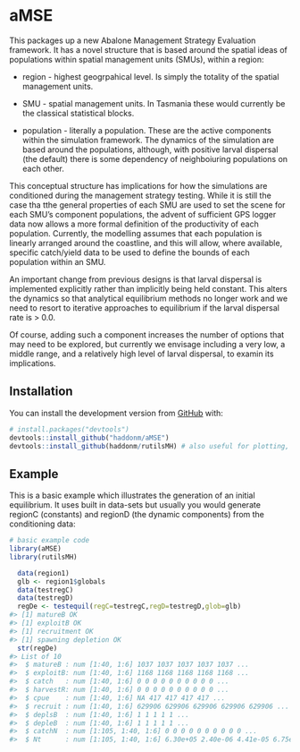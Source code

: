 
<!-- README.md is generated from README.Rmd. Please edit that file -->

# aMSE

<!-- badges: start -->

<!-- badges: end -->

This packages up a new Abalone Management Strategy Evaluation framework.
It has a novel structure that is based around the spatial ideas of
populations within spatial management units (SMUs), within a region:

  - region - highest geogrpahical level. Is simply the totality of the
    spatial management units.

  - SMU - spatial management units. In Tasmania these would currently be
    the classical statistical blocks.

  - population - literally a population. These are the active components
    within the simulation framework. The dynamics of the simulation are
    based around the populations, although, with positive larval
    dispersal (the default) there is some dependency of neighboiuring
    populations on each other.

This conceptual structure has implications for how the simulations are
conditioned during the management strategy testing. While it is still
the case tha tthe general properties of each SMU are used to set the
scene for each SMU’s component populations, the advent of sufficient GPS
logger data now allows a more formal definition of the productivity of
each population. Currently, the modelling assumes that each population
is linearly arranged around the coastline, and this will allow, where
available, specific catch/yield data to be used to define the bounds of
each population within an SMU.

An important change from previous designs is that larval dispersal is
implemented explicitly rather than implicitly being held constant. This
alters the dynamics so that analytical equilibrium methods no longer
work and we need to resort to iterative approaches to equilibrium if the
larval dispersal rate is \> 0.0.

Of course, adding such a component increases the number of options that
may need to be explored, but currently we envisage including a very low,
a middle range, and a relatively high level of larval dispersal, to
examin its implications.

## Installation

You can install the development version from
[GitHub](https://github.com/haddonm/aMSE) with:

``` r
# install.packages("devtools")
devtools::install_github("haddonm/aMSE")
devtools::install_github(haddonm/rutilsMH) # also useful for plotting, etc
```

## Example

This is a basic example which illustrates the generation of an initial
equilibrium. It uses built in data-sets but usually you would generate
regionC (constants) and regionD (the dynamic components) from the
conditioning data:

``` r
# basic example code
library(aMSE)
library(rutilsMH)

  data(region1)
  glb <- region1$globals
  data(testregC)
  data(testregD)
  regDe <- testequil(regC=testregC,regD=testregD,glob=glb)
#> [1] matureB OK
#> [1] exploitB OK
#> [1] recruitment OK
#> [1] spawning depletion OK
  str(regDe)
#> List of 10
#>  $ matureB : num [1:40, 1:6] 1037 1037 1037 1037 1037 ...
#>  $ exploitB: num [1:40, 1:6] 1168 1168 1168 1168 1168 ...
#>  $ catch   : num [1:40, 1:6] 0 0 0 0 0 0 0 0 0 0 ...
#>  $ harvestR: num [1:40, 1:6] 0 0 0 0 0 0 0 0 0 0 ...
#>  $ cpue    : num [1:40, 1:6] NA 417 417 417 417 ...
#>  $ recruit : num [1:40, 1:6] 629906 629906 629906 629906 629906 ...
#>  $ deplsB  : num [1:40, 1:6] 1 1 1 1 1 ...
#>  $ depleB  : num [1:40, 1:6] 1 1 1 1 1 ...
#>  $ catchN  : num [1:105, 1:40, 1:6] 0 0 0 0 0 0 0 0 0 0 ...
#>  $ Nt      : num [1:105, 1:40, 1:6] 6.30e+05 2.40e-06 4.41e-05 6.75e-04 8.57e-03 ...
```
